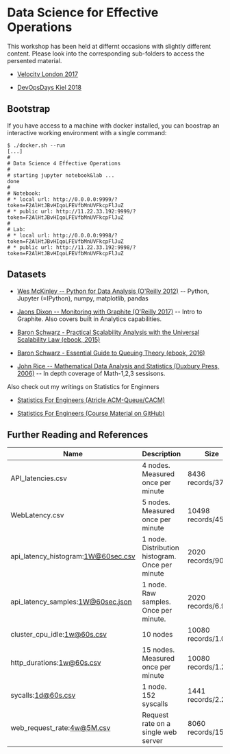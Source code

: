# Data Science for Effective Operations

This workshop has been held at differnt occasions with slightly different content.
Please look into the corresponding sub-folders to access the persented material.

* [Velocity London 2017](2017-10-17-Velocity-London/)

* [DevOpsDays Kiel 2018](2018-05-15-DOD-Kiel/)

## Bootstrap

If you have access to a machine with docker installed, you can boostrap
an interactive working environment with a single command:

```
$ ./docker.sh --run
[...]
#
# Data Science 4 Effective Operations
#
# starting jupyter notebook&lab ...
done
#
# Notebook:
# * local url: http://0.0.0.0:9999/?token=F2AlHtJBvHIqoLFEVfbMnUVFkcpFlJuZ
# * public url: http://11.22.33.192:9999/?token=F2AlHtJBvHIqoLFEVfbMnUVFkcpFlJuZ
#
# Lab:
# * local url: http://0.0.0.0:9998/?token=F2AlHtJBvHIqoLFEVfbMnUVFkcpFlJuZ
# * public url: http://11.22.33.192:9998/?token=F2AlHtJBvHIqoLFEVfbMnUVFkcpFlJuZ
```

## Datasets

* [Wes McKinley -- Python for Data Analysis (O'Reilly 2012)](http://shop.oreilly.com/product/0636920023784.do) -- Python, Jupyter (=IPython), numpy, matplotlib, pandas

* [Jaons Dixon -- Monitoring with Graphite (O'Reilly 2017)](http://shop.oreilly.com/product/0636920035794.do) -- Intro to Graphite. Also covers built in Analytics capabilities.

* [Baron Schwarz - Practical Scalability Analysis with the Universal Scalability Law (ebook, 2015)](https://www.vividcortex.com/resources/universal-scalability-law/)

* [Baron Schwarz - Essential Guide to Queuing Theory (ebook, 2016)](https://www.vividcortex.com/resources/queueing-theory)

* [John Rice -- Mathematical Data Analysis and Statistics (Duxbury Press, 2006)](https://www.amazon.com/Mathematical-Statistics-Analysis-Available-Enhanced/dp/0534399428) -- In depth coverage of Math-1,2,3 sessisons.

Also check out my writings on Statistics for Enginners

* [Statistics For Engineers (Atricle ACM-Queue/CACM)](http://queue.acm.org/detail.cfm?id=2903468)

* [Statistics For Engineers (Course Material on GitHub)](https://github.com/HeinrichHartmann/Statistics-for-Engineers)

## Further Reading and References

| Name | Description | Size |
| --- | --- | --- |
| API_latencies.csv | 4 nodes. Measured once per minute | 8436 records/371kb |
| WebLatency.csv | 5 nodes. Measured once per minute | 10498 records/455kb |
| api_latency_histogram:1W@60sec.csv | 1 node. Distribution histogram. Once per minute | 2020 records/900kb |
| api_latency_samples:1W@60sec.json | 1 node. Raw samples. Once per minute. | 2020 records/6.9Mb |
| cluster_cpu_idle:1w@60s.csv | 10 nodes | 10080 records/1.0Mb |
| http_durations:1w@60s.csv | 15 nodes. Measured once per minute | 10080 records/1.2Mb |
| sycalls:1d@60s.csv | 1 node. 152 syscalls | 1441 records/2.2Mb |
| web_request_rate:4w@5M.csv | Request rate on a single web server | 8060 records/153kb |
